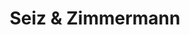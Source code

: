---
title: "Seiz & Zimmermann"
url: /vaihingen-an-der-enz/seiz-und-zimmermann/
shop: Autowerkstatt
---